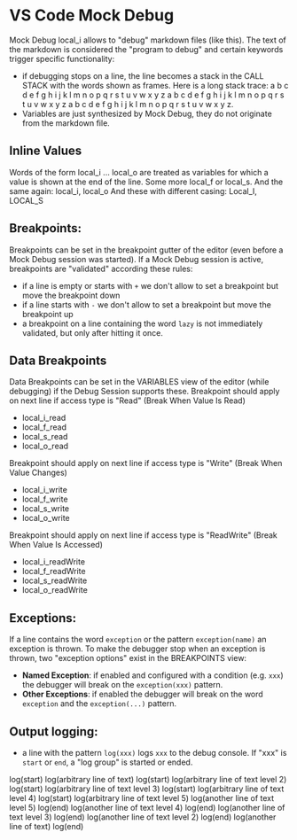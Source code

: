 # VS Code Mock Debug

Mock Debug local_i allows to "debug" markdown files (like this).
The text of the markdown is considered the "program to debug" and certain keywords trigger specific functionality:

* if debugging stops on a line, the line becomes a stack in the CALL STACK with the words shown as frames.
  Here is a long stack trace: a b c d e f g h i j k l m n o p q r s t u v w x y z a b c d e f g h i j k l m n o p q r s t u v w x y z a b c d e f g h i j k l m n o p q r s t u v w x y z.
* Variables are just synthesized by Mock Debug, they do not originate from the markdown file.

## Inline Values

Words of the form local_i ... local_o are treated as variables for which a value is shown at the end of the line.
Some more local_f or local_s.
And the same again: local_i, local_o
And these with different casing: Local_I, LOCAL_S

## Breakpoints:

Breakpoints can be set in the breakpoint gutter of the editor (even before a Mock Debug session was started).
If a Mock Debug session is active, breakpoints are "validated" according these rules:

* if a line is empty or starts with `+` we don't allow to set a breakpoint but move the breakpoint down
* if a line starts with `-` we don't allow to set a breakpoint but move the breakpoint up
* a breakpoint on a line containing the word `lazy` is not immediately validated, but only after hitting it once.

## Data Breakpoints

Data Breakpoints can be set in the VARIABLES view of the editor (while debugging) if the Debug Session supports these.
Breakpoint should apply on next line if access type is "Read" (Break When Value Is Read)
* local_i_read 
* local_f_read 
* local_s_read 
* local_o_read

Breakpoint should apply on next line if access type is "Write" (Break When Value Changes)
* local_i_write 
* local_f_write 
* local_s_write 
* local_o_write

Breakpoint should apply on next line if access type is "ReadWrite" (Break When Value Is Accessed)
* local_i_readWrite 
* local_f_readWrite 
* local_s_readWrite 
* local_o_readWrite

## Exceptions:

If a line contains the word `exception` or the pattern `exception(name)` an exception is thrown.
To make the debugger stop when an exception is thrown, two "exception options" exist in the BREAKPOINTS view:
- **Named Exception**: if enabled and configured with a condition (e.g. `xxx`) the debugger will break on the `exception(xxx)` pattern.
- **Other Exceptions**: if enabled the debugger will break on the word `exception` and the `exception(...)` pattern.

## Output logging:

* a line with the pattern `log(xxx)` logs `xxx` to the debug console. If "xxx" is `start` or `end`, a "log group" is started or ended.

log(start)
log(arbitrary line of text)
log(start)
log(arbitrary line of text level 2)
log(start)
log(arbitrary line of text level 3)
log(start)
log(arbitrary line of text level 4)
log(start)
log(arbitrary line of text level 5)
log(another line of text level 5)
log(end)
log(another line of text level 4)
log(end)
log(another line of text level 3)
log(end)
log(another line of text level 2)
log(end)
log(another line of text)
log(end)

